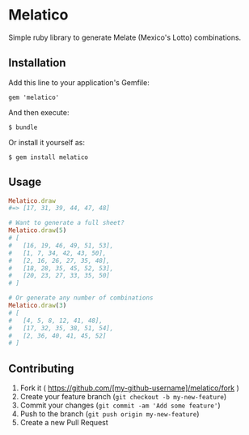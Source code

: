 # Melatico

Simple ruby library to generate Melate (Mexico's Lotto) combinations.

## Installation

Add this line to your application's Gemfile:

    gem 'melatico'

And then execute:

    $ bundle

Or install it yourself as:

    $ gem install melatico

## Usage

```ruby
Melatico.draw
#=> [17, 31, 39, 44, 47, 48]

# Want to generate a full sheet?
Melatico.draw(5)
# [
#   [16, 19, 46, 49, 51, 53],
#   [1, 7, 34, 42, 43, 50],
#   [2, 16, 26, 27, 35, 48],
#   [18, 28, 35, 45, 52, 53],
#   [20, 23, 27, 33, 35, 50]
# ]

# Or generate any number of combinations
Melatico.draw(3)
# [
#   [4, 5, 8, 12, 41, 48],
#   [17, 32, 35, 38, 51, 54],
#   [2, 36, 40, 41, 45, 52]
# ]
```


## Contributing

1. Fork it ( https://github.com/[my-github-username]/melatico/fork )
2. Create your feature branch (`git checkout -b my-new-feature`)
3. Commit your changes (`git commit -am 'Add some feature'`)
4. Push to the branch (`git push origin my-new-feature`)
5. Create a new Pull Request

